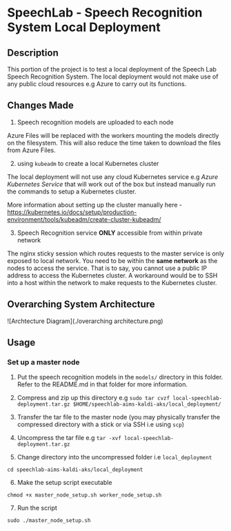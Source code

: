 # SpeechLab - Speech Recognition System Local Deployment

## Description

This portion of the project is to test a local deployment of the Speech Lab Speech Recognition System. The local deployment would not make use of any public cloud resources e.g Azure to carry out its functions. 

## Changes Made

1. Speech recognition models are uploaded to each node 

Azure Files will be replaced with the workers mounting the models directly on the filesystem. This will also reduce the time taken to download the files from Azure Files. 

2. using `kubeadm` to create a local Kubernetes cluster

The local deployment will not use any cloud Kubernetes service e.g *Azure Kubernetes Service* that will work out of the box but instead manually run the commands to setup a Kubernetes cluster.

More information about setting up the cluster manually here - https://kubernetes.io/docs/setup/production-environment/tools/kubeadm/create-cluster-kubeadm/ 

3. Speech Recognition service **ONLY** accessible from within private network

The nginx sticky session which routes requests to the master service is only exposed to local network. You need to be within the **same network** as the nodes to access the service. That is to say, you cannot use a public IP address to access the Kubernetes cluster. A workaround would be to SSH into a host within the network to make requests to the Kubernetes cluster.

## Overarching System Architecture

![Archtecture Diagram](./overarching architecture.png)

## Usage

### Set up a master node

1. Put the speech recognition models in the `models/` directory in this folder. Refer to the README.md in that folder for more information.

2. Compress and zip up this directory e.g `sudo tar cvzf local-speechlab-deployment.tar.gz $HOME/speechlab-aims-kaldi-aks/local_deployment/`

3. Transfer the tar file to the master node (you may physically transfer the compressed directory with a stick or via SSH i.e using `scp`)

4. Uncompress the tar file e.g `tar -xvf local-speechlab-deployment.tar.gz`

5. Change directory into the uncompressed folder i.e `local_deployment`

`cd speechlab-aims-kaldi-aks/local_deployment`

6. Make the setup script executable

`chmod +x master_node_setup.sh worker_node_setup.sh`

7. Run the script

`sudo ./master_node_setup.sh`